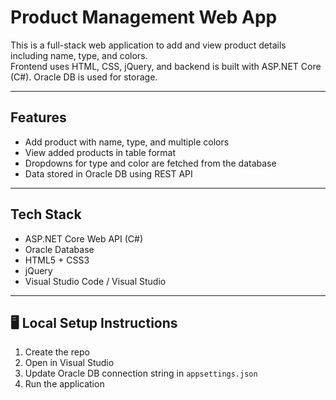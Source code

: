 # Product Management Web App

This is a full-stack web application to add and view product details including name, type, and colors.  
Frontend uses HTML, CSS, jQuery, and backend is built with ASP.NET Core (C#). Oracle DB is used for storage.

---

##  Features

- Add product with name, type, and multiple colors
- View added products in table format
- Dropdowns for type and color are fetched from the database
- Data stored in Oracle DB using REST API

---

##  Tech Stack

- ASP.NET Core Web API (C#)
- Oracle Database
- HTML5 + CSS3
- jQuery
- Visual Studio Code / Visual Studio

---

## 🖥 Local Setup Instructions
1. Create the repo
2. Open in Visual Studio
3. Update Oracle DB connection string in `appsettings.json`
4. Run the application
   
